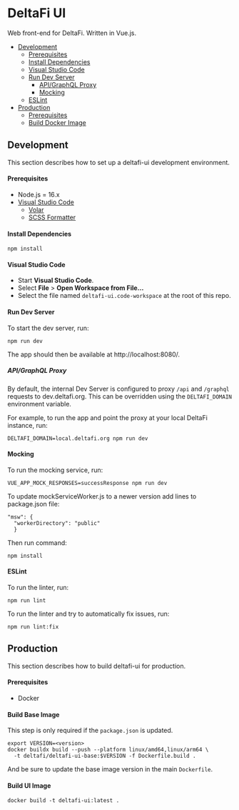 # DeltaFi UI

Web front-end for DeltaFi. Written in Vue.js.

- [Development](#development)
  - [Prerequisites](#prerequisites)
  - [Install Dependencies](#install-dependencies)
  - [Visual Studio Code](#visual-studio-code)
  - [Run Dev Server](#run-dev-server)
    - [API/GraphQL Proxy](#apigraphql-proxy)
    - [Mocking](#mocking)
  - [ESLint](#eslint)
- [Production](#production)
  - [Prerequisites](#prerequisites-1)
  - [Build Docker Image](#build-docker-image)

## Development

This section describes how to set up a deltafi-ui development environment.

#### Prerequisites

- Node.js = 16.x
- [Visual Studio Code](https://code.visualstudio.com/)
  - [Volar](https://marketplace.visualstudio.com/items?itemName=johnsoncodehk.volar)
  - [SCSS Formatter](https://marketplace.visualstudio.com/items?itemName=sibiraj-s.vscode-scss-formatter)

#### Install Dependencies

    npm install

#### Visual Studio Code

- Start **Visual Studio Code**.
- Select **File** > **Open Workspace from File...**
- Select the file named `deltafi-ui.code-workspace` at the root of this repo.

#### Run Dev Server

To start the dev server, run:

    npm run dev

The app should then be available at http://localhost:8080/.

##### API/GraphQL Proxy

By default, the internal Dev Server is configured to proxy `/api` and `/graphql` requests to dev.deltafi.org. This can be overridden using the `DELTAFI_DOMAIN` environment variable.

For example, to run the app and point the proxy at your local DeltaFi instance, run:

    DELTAFI_DOMAIN=local.deltafi.org npm run dev

#### Mocking
To run the mocking service, run:

    VUE_APP_MOCK_RESPONSES=successResponse npm run dev

To update mockServiceWorker.js to a newer version add lines to package.json file:

    "msw": {
      "workerDirectory": "public"
      }

Then run command:

    npm install

#### ESLint

To run the linter, run:

    npm run lint

To run the linter and try to automatically fix issues, run:

    npm run lint:fix

## Production

This section describes how to build deltafi-ui for production.

#### Prerequisites

- Docker

#### Build Base Image

This step is only required if the `package.json` is updated.

    export VERSION=<version>
    docker buildx build --push --platform linux/amd64,linux/arm64 \
      -t deltafi/deltafi-ui-base:$VERSION -f Dockerfile.build .

And be sure to update the base image version in the main `Dockerfile`.

#### Build UI Image

    docker build -t deltafi-ui:latest .
